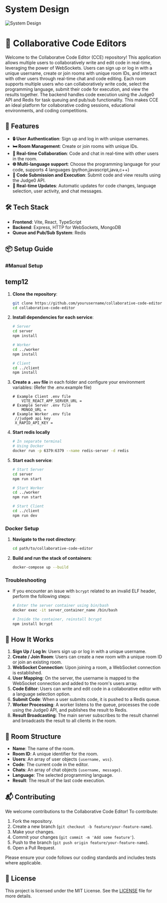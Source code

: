 # System Design

![System Design](SystemDesign.png)

# 🎉 Collaborative Code Editors

Welcome to the Collaboratve Code Editor (CCE) repository! This application allows multiple users to collaboratively write and edit code in real-time, leveraging the power of WebSockets. Users can sign up or log in with a unique username, create or join rooms with unique room IDs, and interact with other users through real-time chat and code editing. Each room supports multiple users who can collaboratively write code, select the programming language, submit their code for execution, and view the results together. The backend handles code execution using the Judge0 API and Redis for task queuing and pub/sub functionality. This makes CCE an ideal platform for collaborative coding sessions, educational environments, and coding competitions.

## 🌟 Features

- **🔒 User Authentication**: Sign up and log in with unique usernames.
- **🛏️ Room Management**: Create or join rooms with unique IDs.
- **📝 Real-time Collaboration**: Code and chat in real-time with other users in the room.
- **🌐 Multi-language support**: Choose the programming language for your code, supports 4 languages (python,javascript,java,c++)
- **🚀 Code Submission and Execution**: Submit code and view results using the Judge0 API.
- **🔄 Real-time Updates**: Automatic updates for code changes, language selection, user activity, and chat messages.

## 🛠️ Tech Stack

- **Frontend**: Vite, React, TypeScript
- **Backend**: Express, HTTP for WebSockets, MongoDB
- **Queue and Pub/Sub System**: Redis

## 📦 Setup Guide

### #Manual Setup

## temp12

1. **Clone the repository**:

   ```sh
   git clone https://github.com/yourusername/collaborative-code-editor.git
   cd collaborative-code-editor
   ```

2. **Install dependencies for each service**:

   ```sh
   # Server
   cd server
   npm install

   # Worker
   cd ../worker
   npm install

   # Client
   cd ../client
   npm install
   ```

3. **Create a `.env` file** in each folder and configure your environment variables: (Refer the .env.example file)

   ```env
   # Example Client .env file
       VITE_REACT_APP_SERVER_URL =
   # Example Server .env file
       MONGO_URL =
   # Example Worker .env file
   	//judge0 api key
   	X_RAPID_API_KEY =

   ```

4. **Start redis locally**

   ```sh
   # In separate terminal
   # Using Docker
   docker run -p 6379:6379 --name redis-server -d redis
   ```

5. **Start each service**:

   ```sh
   # Start Server
   cd server
   npm run start

   # Start Worker
   cd ../worker
   npm run start

   # Start Client
   cd ../client
   npm run dev
   ```

### Docker Setup

1. **Navigate to the root directory**:

   ```sh
   cd path/to/collaborative-code-editor
   ```

2. **Build and run the stack of containers**:
   ```sh
   docker-compose up --build
   ```

### Troubleshooting

- If you encounter an issue with `bcrypt` related to an invalid ELF header, perform the following steps:

  ```sh
  # Enter the server container using bin/bash
  docker exec -it server_container_name /bin/bash

  # Inside the container, reinstall bcrypt
  npm install bcrypt
  ```

## 🚀 How It Works

1. **Sign Up / Log In**: Users sign up or log in with a unique username.
2. **Create / Join Room**: Users can create a new room with a unique room ID or join an existing room.
3. **WebSocket Connection**: Upon joining a room, a WebSocket connection is established.
4. **User Mapping**: On the server, the username is mapped to the WebSocket connection and added to the room's users array.
5. **Code Editor**: Users can write and edit code in a collaborative editor with a language selection option.
6. **Submit Code**: When a user submits code, it is pushed to a Redis queue.
7. **Worker Processing**: A worker listens to the queue, processes the code using the Judge0 API, and publishes the result to Redis.
8. **Result Broadcasting**: The main server subscribes to the result channel and broadcasts the result to all clients in the room.

## 🎨 Room Structure

- **Name**: The name of the room.
- **Room ID**: A unique identifier for the room.
- **Users**: An array of user objects `{username, wss}`.
- **Code**: The current code in the editor.
- **Chats**: An array of chat objects `{username, message}`.
- **Language**: The selected programming language.
- **Result**: The result of the last code execution.

## 📬 Contributing

We welcome contributions to the Collaborative Code Editor! To contribute:

1. Fork the repository.
2. Create a new branch (`git checkout -b feature/your-feature-name`).
3. Make your changes.
4. Commit your changes (`git commit -m 'Add some feature'`).
5. Push to the branch (`git push origin feature/your-feature-name`).
6. Open a Pull Request.

Please ensure your code follows our coding standards and includes tests where applicable.

## 📄 License

This project is licensed under the MIT License. See the [LICENSE](LICENSE) file for more details.
